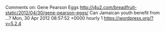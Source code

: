 Comments on: Gene Pearson Eggs http://j4u2.com/breadfruit-static/2012/04/30/gene-pearson-eggs/ Can Jamaican youth benefit from ...? Mon, 30 Apr 2012 08:57:52 +0000  hourly   1  https://wordpress.org/?v=5.2.4